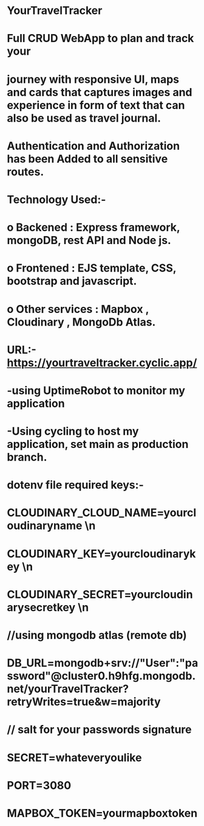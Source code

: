 # YourTravelTracker
# Full CRUD WebApp to plan and track your
# journey with responsive UI, maps and cards that captures images and experience in form of text that can also be used as travel journal.
# Authentication and Authorization has been Added to all sensitive routes.
# Technology Used:-
# o	Backened : Express framework, mongoDB, rest API and Node js.
# o	Frontened : EJS template, CSS, bootstrap and  javascript.
# o	Other services : Mapbox , Cloudinary , MongoDb Atlas.
# URL:- https://yourtraveltracker.cyclic.app/

# -using UptimeRobot to monitor my application
# -Using cycling to host my application, set main as production branch.

# dotenv file required keys:-
 # CLOUDINARY_CLOUD_NAME=yourcloudinaryname \n
 # CLOUDINARY_KEY=yourcloudinarykey \n
 # CLOUDINARY_SECRET=yourcloudinarysecretkey \n

 # //using mongodb atlas (remote db)
 # DB_URL=mongodb+srv://"User":"password"@cluster0.h9hfg.mongodb.net/yourTravelTracker?retryWrites=true&w=majority
 # // salt for your passwords signature
 # SECRET=whateveryoulike
 # PORT=3080
 # MAPBOX_TOKEN=yourmapboxtoken

